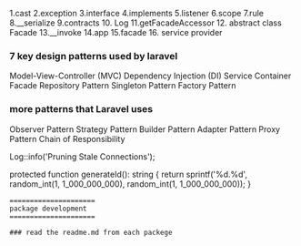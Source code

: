 <!-- Topic to learn -->
1.cast
2.exception
3.interface
4.implements
5.listener
6.scope
7.rule
8.__serialize
9.contracts
10. Log
11.getFacadeAccessor
12. abstract class Facade
13.__invoke
14.app
15.facade
16. service provider


### 7 key design patterns used by laravel 

Model-View-Controller (MVC)
Dependency Injection (DI)
Service Container
Facade
Repository Pattern
Singleton Pattern
Factory Pattern

### more patterns that Laravel uses

Observer Pattern
Strategy Pattern
Builder Pattern
Adapter Pattern
Proxy Pattern
Chain of Responsibility



 Log::info('Pruning Stale Connections');

 protected function generateId(): string
    {
        return sprintf('%d.%d', random_int(1, 1_000_000_000), random_int(1, 1_000_000_000));
    }


    =====================
    package development
    =====================

    ### read the readme.md from each packege 